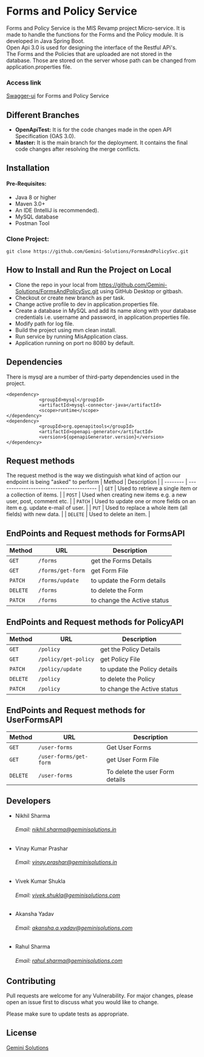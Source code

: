 
# Forms and Policy Service

Forms and Policy Service is the MIS Revamp project Micro-service. It is made to handle the functions for the Forms and the Policy module. It is developed in Java Spring Boot.\
Open Api 3.0 is used for designing the interface of the Restful APi's. \
The Forms and the Policies that are uploaded are not stored in the database. Those are stored on the server whose path can be changed from application.properties file. 

### Access link

[Swagger-ui](https://formsandpolicysvcapi.geminisolutions.com/) for Forms and Policy Service

## Different Branches
- **OpenApiTest:** It is for the code changes made in the open API Specification (OAS 3.0). 
- **Master:** It is the main branch for the deployment. It contains the final code changes after resolving the merge conflicts.  


## Installation

#### Pre-Requisites: 
- Java 8 or higher
- Maven 3.0+
- An IDE (IntelliJ is recommended).
- MySQL database
- Postman Tool

### Clone Project: 
```git
git clone https://github.com/Gemini-Solutions/FormsAndPolicySvc.git
```
## How to Install and Run the Project on Local

   * Clone the repo in your local from https://github.com/Gemini-Solutions/FormsAndPolicySvc.git using GitHub Desktop or gitbash.
   * Checkout or create new branch as per task.
   * Change active profile to dev in application.properties file.
   * Create a database in MySQL and add its name along with your database credentials i.e. username and password, in application.properties file.
   * Modify path for log file.
   * Build the project using mvn clean install.
   * Run service by running MisApplication class.
   * Application running on port no 8080 by default.

## Dependencies

There is mysql are a number of third-party dependencies used in the project. 

```dependencies
<dependency>
			<groupId>mysql</groupId>
			<artifactId>mysql-connector-java</artifactId>
			<scope>runtime</scope>
</dependency>
<dependency>
			<groupId>org.openapitools</groupId>
			<artifactId>openapi-generator</artifactId>
			<version>${openapiGenerator.version}</version>
</dependency>
```
## Request methods
The request method is the way we distinguish what kind of action our endpoint is being "asked" to perform
| Method   | Description                              |
| -------- | ---------------------------------------- |
| `GET`    | Used to retrieve a single item or a collection of items. |
| `POST`   | Used when creating new items e.g. a new user, post, comment etc. |
| `PATCH`  | Used to update one or more fields on an item e.g. update e-mail of user. |
| `PUT`    | Used to replace a whole item (all fields) with new data. |
| `DELETE` | Used to delete an item.                  |

## EndPoints and  Request methods for FormsAPI
| Method   | URL                                      | Description                              |
| -------- | ---------------------------------------- | ---------------------------------------- |
| `GET`    | `/forms`                             | get the Forms Details                      |
| `GET`    | `/forms/get-form`                          | get Form File                       |
| `PATCH`  | `/forms/update`                          | to update the Form details                 |
| `DELETE` | `/forms` | to delete the Form                    |
| `PATCH`    | `/forms` | to change the Active status |

## EndPoints and Request methods for PolicyAPI
| Method   | URL                                      | Description                              |
| -------- | ---------------------------------------- | ---------------------------------------- |
| `GET`    | `/policy`                             | get the Policy Details                      |
| `GET`    | `/policy/get-policy`                          | get Policy File                       |
| `PATCH`  | `/policy/update`                          | to update the Policy details                 |
| `DELETE` | `/policy` | to delete the Policy                    |
| `PATCH`    | `/policy` | to change the Active status |

## EndPoints and Request methods for UserFormsAPI
| Method   | URL                                      | Description                              |
| -------- | ---------------------------------------- | ---------------------------------------- |
| `GET`    | `/user-forms`                             | Get User Forms                      |
| `GET`    | `/user-forms/get-form`                          | get User Form File                       |
| `DELETE` | `/user-forms` | To delete the user Form details                    |

## Developers
- Nikhil Sharma 
  ###### Email: <nikhil.sharma@geminisolutions.in>
- Vinay Kumar Prashar 
  ###### Email: <vinay.prashar@geminisolutions.in>
- Vivek Kumar Shukla
  ###### Email: <vivek.shukla@geminisolutions.com>
- Akansha Yadav 
  ###### Email: <akansha.a.yadav@geminisolutions.com>
- Rahul Sharma
  ###### Email: <rahul.sharma@geminisolutions.com>

## Contributing
Pull requests are welcome for any Vulnerability. For major changes, please open an issue first to discuss what you would like to change.

Please make sure to update tests as appropriate.

## License
[Gemini Solutions](https://www.geminisolutions.com/)    













